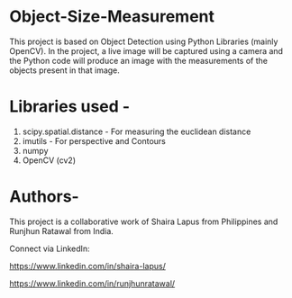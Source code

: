 # Object-Size-Measurement

This project is based on Object Detection using Python Libraries (mainly OpenCV). In the project, a live image will be captured using a camera and the Python code will produce 
an image with the measurements of the objects present in that image.


# Libraries used - 
1. scipy.spatial.distance - For measuring the euclidean distance
2. imutils - For perspective and Contours
3. numpy
4. OpenCV (cv2)


# Authors-
This project is a collaborative work of Shaira Lapus from Philippines and Runjhun Ratawal from India.

Connect via LinkedIn: 

https://www.linkedin.com/in/shaira-lapus/
           
https://www.linkedin.com/in/runjhunratawal/
           
